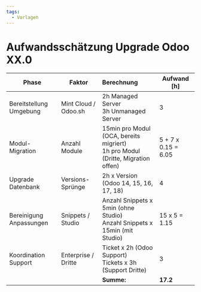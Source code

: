 ```yaml
---
tags:
  - Vorlagen
---
```

# Aufwandsschätzung Upgrade Odoo XX.0

| Phase                   | Faktor               | Berechnung                                                                        | Aufwand \[h\]       |
| ----------------------- | -------------------- |:--------------------------------------------------------------------------------- | ------------------- |
| Bereitstellung Umgebung | Mint Cloud / Odoo.sh | 2h Managed Server<br>3h Unmanaged Server                                          | 3                   |
| Modul-Migration         | Anzahl Module        | 15min pro Modul (OCA, bereits migriert)<br>1h pro Modul (Dritte, Migration offen) | 5 + 7 x 0.15 = 6.05 |
| Upgrade Datenbank       | Versions-Sprünge     | 2h x Version (Odoo 14, 15, 16, 17, 18)                                            | 4                   |
| Bereinigung Anpassungen | Snippets / Studio    | Anzahl Snippets x 5min (ohne Studio)<br>Anzahl Snippets x 15min (mit Studio)      | 15 x 5 = 1.15       |
| Koordination Support    | Enterprise / Dritte  | Ticket x 2h (Odoo Support)<br>Tickets x 3h (Support Dritte)                       | 3                   |
|                         |                      | **Summe:**                                                                        | **17.2**            |
